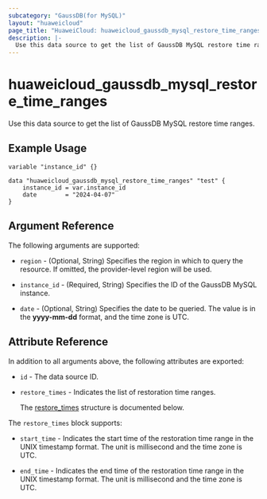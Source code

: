 ```yaml
---
subcategory: "GaussDB(for MySQL)"
layout: "huaweicloud"
page_title: "HuaweiCloud: huaweicloud_gaussdb_mysql_restore_time_ranges"
description: |-
  Use this data source to get the list of GaussDB MySQL restore time ranges.
---
```


# huaweicloud_gaussdb_mysql_restore_time_ranges

Use this data source to get the list of GaussDB MySQL restore time ranges.

## Example Usage

```hcl
variable "instance_id" {}

data "huaweicloud_gaussdb_mysql_restore_time_ranges" "test" {
    instance_id = var.instance_id
    date        = "2024-04-07"
}
```

## Argument Reference

The following arguments are supported:

* `region` - (Optional, String) Specifies the region in which to query the resource.
  If omitted, the provider-level region will be used.

* `instance_id` - (Required, String) Specifies the ID of the GaussDB MySQL instance.

* `date` - (Optional, String) Specifies the date to be queried.
  The value is in the **yyyy-mm-dd** format, and the time zone is UTC.

## Attribute Reference

In addition to all arguments above, the following attributes are exported:

* `id` - The data source ID.

* `restore_times` - Indicates the list of restoration time ranges.

  The [restore_times](#restore_times_struct) structure is documented below.

<a name="restore_times_struct"></a>
The `restore_times` block supports:

* `start_time` - Indicates the start time of the restoration time range in the UNIX timestamp format.
  The unit is millisecond and the time zone is UTC.

* `end_time` - Indicates the end time of the restoration time range in the UNIX timestamp format.
  The unit is millisecond and the time zone is UTC.
